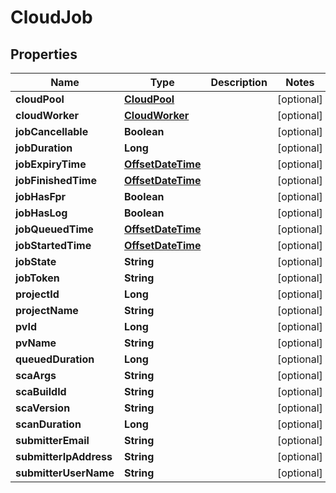 
# CloudJob

## Properties
Name | Type | Description | Notes
------------ | ------------- | ------------- | -------------
**cloudPool** | [**CloudPool**](CloudPool.md) |  |  [optional]
**cloudWorker** | [**CloudWorker**](CloudWorker.md) |  |  [optional]
**jobCancellable** | **Boolean** |  |  [optional]
**jobDuration** | **Long** |  |  [optional]
**jobExpiryTime** | [**OffsetDateTime**](OffsetDateTime.md) |  |  [optional]
**jobFinishedTime** | [**OffsetDateTime**](OffsetDateTime.md) |  |  [optional]
**jobHasFpr** | **Boolean** |  |  [optional]
**jobHasLog** | **Boolean** |  |  [optional]
**jobQueuedTime** | [**OffsetDateTime**](OffsetDateTime.md) |  |  [optional]
**jobStartedTime** | [**OffsetDateTime**](OffsetDateTime.md) |  |  [optional]
**jobState** | **String** |  |  [optional]
**jobToken** | **String** |  |  [optional]
**projectId** | **Long** |  |  [optional]
**projectName** | **String** |  |  [optional]
**pvId** | **Long** |  |  [optional]
**pvName** | **String** |  |  [optional]
**queuedDuration** | **Long** |  |  [optional]
**scaArgs** | **String** |  |  [optional]
**scaBuildId** | **String** |  |  [optional]
**scaVersion** | **String** |  |  [optional]
**scanDuration** | **Long** |  |  [optional]
**submitterEmail** | **String** |  |  [optional]
**submitterIpAddress** | **String** |  |  [optional]
**submitterUserName** | **String** |  |  [optional]



